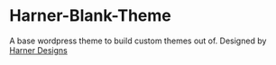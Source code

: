 # Harner-Blank-Theme
A base wordpress theme to build custom themes out of. Designed by [Harner Designs](http://harnerdesigns.com)
